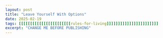 ```yaml
---
layout: post
title: "Leave Yourself With Options"
date: 2025-02-19
tags: [[[[[[[[[[[[[[[[[[[[[[[rules-for-living]]]]]]]]]]]]]]]]]]]]]]]
excerpt: "CHANGE ME BEFORE PUBLISHING"
---
```

